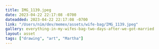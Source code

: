 ```yaml
---
title: IMG_1139.jpeg
date: 2023-04-22 22:17:08 -0700
dateadded: 2023-04-22 22:17:08 -0700
link: "/Users/nim/dev/memex/assets/wife-bag/IMG_1139.jpeg"
gallery: everything-in-my-wifes-bag-two-days-after-we-got-married
layout: asset
tags: ["drawing", "art", "Martha"]
--- 
```

